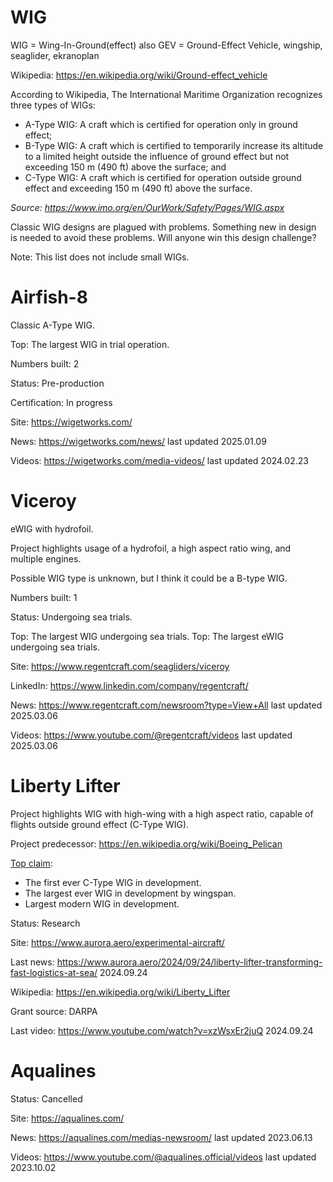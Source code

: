 WIG
===

WIG = Wing-In-Ground(effect)
also GEV = Ground-Effect Vehicle, wingship, seaglider, ekranoplan

Wikipedia: https://en.wikipedia.org/wiki/Ground-effect_vehicle

According to Wikipedia, The International Maritime Organization recognizes three types of WIGs:
- A-Type WIG: A craft which is certified for operation only in ground effect;
- B-Type WIG: A craft which is certified to temporarily increase its altitude to a limited height outside the influence of ground effect but not exceeding 150 m (490 ft) above the surface; and
- C-Type WIG: A craft which is certified for operation outside ground effect and exceeding 150 m (490 ft) above the surface.

*Source: https://www.imo.org/en/OurWork/Safety/Pages/WIG.aspx*

Classic WIG designs are plagued with problems. Something new in design is needed to avoid these problems.
Will anyone win this design challenge?

Note: This list does not include small WIGs.



# Airfish-8

Classic A-Type WIG.

Top: The largest WIG in trial operation.

Numbers built: 2

Status: Pre-production

Certification: In progress

Site: https://wigetworks.com/

News: https://wigetworks.com/news/ last updated 2025.01.09

Videos: https://wigetworks.com/media-videos/ last updated 2024.02.23 



# Viceroy

eWIG with hydrofoil.

Project highlights usage of a hydrofoil, a high aspect ratio wing, and multiple engines.

Possible WIG type is unknown, but I think it could be a B-type WIG.

Numbers built: 1

Status: Undergoing sea trials.

Top: The largest WIG undergoing sea trials.
Top: The largest eWIG undergoing sea trials.

Site: https://www.regentcraft.com/seagliders/viceroy

LinkedIn: https://www.linkedin.com/company/regentcraft/

News: https://www.regentcraft.com/newsroom?type=View+All last updated 2025.03.06

Videos: https://www.youtube.com/@regentcraft/videos last updated 2025.03.06



# Liberty Lifter

Project highlights WIG with high-wing with a high aspect ratio, capable of flights outside ground effect (C-Type WIG).

Project predecessor: https://en.wikipedia.org/wiki/Boeing_Pelican

[Top claim](readme.md#top-claim):
- The first ever C-Type WIG in development.
- The largest ever WIG in development by wingspan.
- Largest modern WIG in development.

Status: Research

Site: https://www.aurora.aero/experimental-aircraft/

Last news: https://www.aurora.aero/2024/09/24/liberty-lifter-transforming-fast-logistics-at-sea/ 2024.09.24

Wikipedia: https://en.wikipedia.org/wiki/Liberty_Lifter

Grant source: DARPA

Last video: https://www.youtube.com/watch?v=xzWsxEr2juQ 2024.09.24



# Aqualines

Status: Cancelled

Site: https://aqualines.com/

News: https://aqualines.com/medias-newsroom/ last updated 2023.06.13

Videos: https://www.youtube.com/@aqualines.official/videos last updated 2023.10.02



